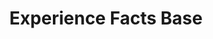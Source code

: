 ---
title: "Experience Facts Base"

categories: ['']

tags: ['Experience', 'Facts', 'Base']

arwords: 'قاعدة حقائق الخبرة'

arexps: []

enwords: ['Experience Facts Base']

enexps: []

arlexicons: 'ق'

enlexicons: 'E'

authors: ['Ruqayya Roshdy']

translators: ['']

citations: 'العربية والذكاء الاصطناعي'

sources: 'مركز الملك عبدالله بن عبدالعزيز الدولي لخدمة اللغة العربية'

word: "true"

slug: ""
---